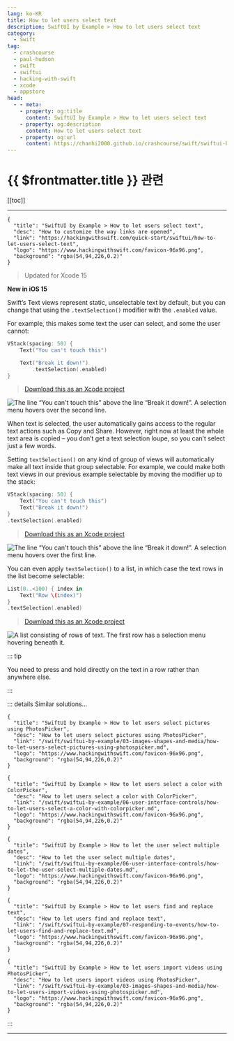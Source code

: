 ```yaml
---
lang: ko-KR
title: How to let users select text
description: SwiftUI by Example > How to let users select text
category:
  - Swift
tag: 
  - crashcourse
  - paul-hudson
  - swift
  - swiftui
  - hacking-with-swift
  - xcode
  - appstore
head:
  - - meta:
    - property: og:title
      content: SwiftUI by Example > How to let users select text
    - property: og:description
      content: How to let users select text
    - property: og:url
      content: https://chanhi2000.github.io/crashcourse/swift/swiftui-by-example/02-working-with-static-text/how-to-let-users-select-text.html
---
```


# {{ $frontmatter.title }} 관련

[[toc]]

---

```component VPCard
{
  "title": "SwiftUI by Example > How to let users select text",
  "desc": "How to customize the way links are opened",
  "link": "https://hackingwithswift.com/quick-start/swiftui/how-to-let-users-select-text",
  "logo": "https://www.hackingwithswift.com/favicon-96x96.png",
  "background": "rgba(54,94,226,0.2)"
}
```

> Updated for Xcode 15

**New in iOS 15**

Swift’s Text views represent static, unselectable text by default, but you can change that using the `.textSelection()` modifier with the `.enabled` value.

For example, this makes some text the user can select, and some the user cannot:

```swift
VStack(spacing: 50) {
    Text("You can't touch this")

    Text("Break it down!")
        .textSelection(.enabled)
}
```

> [<FontIcon icon="fas fa-download"/>Download this as an Xcode project](https://www.hackingwithswift.com/files/projects/swiftui/how-to-let-users-select-text-1.zip)

![The line “You can't touch this” above the line “Break it down!”. A selection menu hovers over the second line.](https://www.hackingwithswift.com/img/books/quick-start/swiftui/how-to-let-users-select-text-1~dark.png)

When text is selected, the user automatically gains access to the regular text actions such as Copy and Share. However, right now at least the whole text area is copied – you don’t get a text selection loupe, so you can’t select just a few words.

Setting `textSelection()` on any kind of group of views will automatically make all text inside that group selectable. For example, we could make both text views in our previous example selectable by moving the modifier up to the stack:

```swift
VStack(spacing: 50) {
    Text("You can't touch this")
    Text("Break it down!")
}
.textSelection(.enabled)
```

> [<FontIcon icon="fas fa-download"/>Download this as an Xcode project](https://www.hackingwithswift.com/files/projects/swiftui/how-to-let-users-select-text-2.zip)

![The line “You can't touch this” above the line “Break it down!”. A selection menu hovers over the first line.](https://www.hackingwithswift.com/img/books/quick-start/swiftui/how-to-let-users-select-text-2~dark.png)

You can even apply `textSelection()` to a list, in which case the text rows in the list become selectable:

```swift
List(0..<100) { index in
    Text("Row \(index)")
}
.textSelection(.enabled)
```

> [<FontIcon icon="fas fa-download"/>Download this as an Xcode project](https://www.hackingwithswift.com/files/projects/swiftui/how-to-let-users-select-text-3.zip)

![A list consisting of rows of text. The first row has a selection menu hovering beneath it.](https://www.hackingwithswift.com/img/books/quick-start/swiftui/how-to-let-users-select-text-3~dark.png)

::: tip

You need to press and hold directly on the text in a row rather than anywhere else.

:::

::: details Similar solutions…

```component VPCard
{
  "title": "SwiftUI by Example > How to let users select pictures using PhotosPicker",
  "desc": "How to let users select pictures using PhotosPicker",
  "link": "/swift/swiftui-by-example/03-images-shapes-and-media/how-to-let-users-select-pictures-using-photospicker.md",
  "logo": "https://www.hackingwithswift.com/favicon-96x96.png",
  "background": "rgba(54,94,226,0.2)"
}
```

```component VPCard
{
  "title": "SwiftUI by Example > How to let users select a color with ColorPicker",
  "desc": "How to let users select a color with ColorPicker",
  "link": "/swift/swiftui-by-example/06-user-interface-controls/how-to-let-users-select-a-color-with-colorpicker.md",
  "logo": "https://www.hackingwithswift.com/favicon-96x96.png",
  "background": "rgba(54,94,226,0.2)"
}
```

```component VPCard
{
  "title": "SwiftUI by Example > How to let the user select multiple dates",
  "desc": "How to let the user select multiple dates",
  "link": "/swift/swiftui-by-example/06-user-interface-controls/how-to-let-the-user-select-multiple-dates.md",
  "logo": "https://www.hackingwithswift.com/favicon-96x96.png",
  "background": "rgba(54,94,226,0.2)"
}
```

```component VPCard
{
  "title": "SwiftUI by Example > How to let users find and replace text",
  "desc": "How to let users find and replace text",
  "link": "/swift/swiftui-by-example/07-responding-to-events/how-to-let-users-find-and-replace-text.md",
  "logo": "https://www.hackingwithswift.com/favicon-96x96.png",
  "background": "rgba(54,94,226,0.2)"
}
```

```component VPCard
{
  "title": "SwiftUI by Example > How to let users import videos using PhotosPicker",
  "desc": "How to let users import videos using PhotosPicker",
  "link": "/swift/swiftui-by-example/03-images-shapes-and-media/how-to-let-users-import-videos-using-photospicker.md",
  "logo": "https://www.hackingwithswift.com/favicon-96x96.png",
  "background": "rgba(54,94,226,0.2)"
}
```

:::

---

<TagLinks />